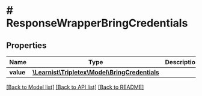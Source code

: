 # # ResponseWrapperBringCredentials

## Properties

Name | Type | Description | Notes
------------ | ------------- | ------------- | -------------
**value** | [**\Learnist\Tripletex\Model\BringCredentials**](BringCredentials.md) |  | [optional]

[[Back to Model list]](../../README.md#models) [[Back to API list]](../../README.md#endpoints) [[Back to README]](../../README.md)
